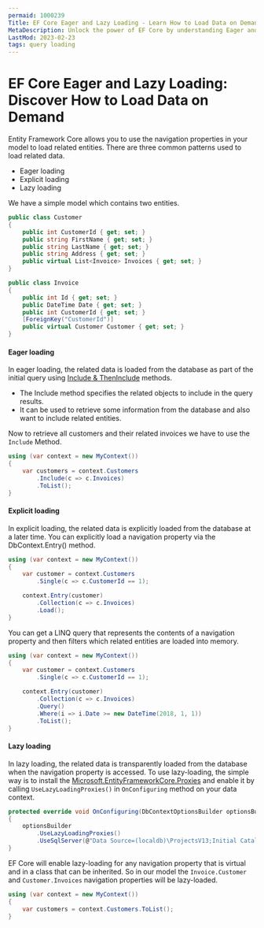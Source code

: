 ```yaml
---
permaid: 1000239
Title: EF Core Eager and Lazy Loading - Learn How to Load Data on Demand
MetaDescription: Unlock the power of EF Core by understanding Eager and Lazy Loading, and their advantages when to use it. Learn why, when, and how to use lazy loading approach over eager loading.
LastMod: 2023-02-23
tags: query loading
---
```


# EF Core Eager and Lazy Loading: Discover How to Load Data on Demand

Entity Framework Core allows you to use the navigation properties in your model to load related entities. There are three common patterns used to load related data.

 - Eager loading
 - Explicit loading 
 - Lazy loading 

We have a simple model which contains two entities.


```csharp
public class Customer
{
    public int CustomerId { get; set; }
    public string FirstName { get; set; }
    public string LastName { get; set; }
    public string Address { get; set; }
    public virtual List<Invoice> Invoices { get; set; }
}

public class Invoice
{
    public int Id { get; set; }
    public DateTime Date { get; set; }
    public int CustomerId { get; set; }
    [ForeignKey("CustomerId")]
    public virtual Customer Customer { get; set; }
}

```

#### Eager loading 

In eager loading, the related data is loaded from the database as part of the initial query using [Include & ThenInclude](include-theninclude) methods.

 - The Include method specifies the related objects to include in the query results. 
 - It can be used to retrieve some information from the database and also want to include related entities.

Now to retrieve all customers and their related invoices we have to use the `Include` Method.


```csharp
using (var context = new MyContext())
{
    var customers = context.Customers
        .Include(c => c.Invoices)
        .ToList();
}
```

#### Explicit loading 

In explicit loading, the related data is explicitly loaded from the database at a later time. You can explicitly load a navigation property via the DbContext.Entry() method.


```csharp
using (var context = new MyContext())
{
    var customer = context.Customers
        .Single(c => c.CustomerId == 1);

    context.Entry(customer)
        .Collection(c => c.Invoices)
        .Load();
}
```

You can get a LINQ query that represents the contents of a navigation property and then filters which related entities are loaded into memory.


```csharp
using (var context = new MyContext())
{
    var customer = context.Customers
        .Single(c => c.CustomerId == 1);

    context.Entry(customer)
        .Collection(c => c.Invoices)
        .Query()
        .Where(i => i.Date >= new DateTime(2018, 1, 1))
        .ToList();
}
```

#### Lazy loading 

In lazy loading, the related data is transparently loaded from the database when the navigation property is accessed. To use lazy-loading, the simple way is to install the [Microsoft.EntityFrameworkCore.Proxies](https://www.nuget.org/packages/Microsoft.EntityFrameworkCore.Proxies/) and enable it by calling `UseLazyLoadingProxies()` in `OnConfiguring` method on your data context. 


```csharp
protected override void OnConfiguring(DbContextOptionsBuilder optionsBuilder)
{
    optionsBuilder
        .UseLazyLoadingProxies()
        .UseSqlServer(@"Data Source=(localdb)\ProjectsV13;Initial Catalog=CustomerDB;");
}
```

EF Core will enable lazy-loading for any navigation property that is virtual and in a class that can be inherited. So in our model the `Invoice.Customer` and `Customer.Invoices` navigation properties will be lazy-loaded.


```csharp
using (var context = new MyContext())
{
    var customers = context.Customers.ToList();
}
```
